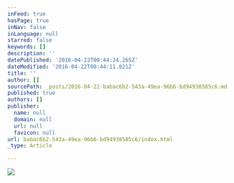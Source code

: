 ```yaml
---
inFeed: true
hasPage: true
inNav: false
inLanguage: null
starred: false
keywords: []
description: ''
datePublished: '2016-04-22T00:44:24.265Z'
dateModified: '2016-04-22T00:44:11.821Z'
title: ''
author: []
sourcePath: _posts/2016-04-22-babac6b2-543a-49ea-96b6-bd94938585c6.md
published: true
authors: []
publisher:
  name: null
  domain: null
  url: null
  favicon: null
url: babac6b2-543a-49ea-96b6-bd94938585c6/index.html
_type: Article

---
```

![](https://the-grid-user-content.s3-us-west-2.amazonaws.com/c4b7cc56-9721-447a-a8b0-6d3b9aca806f.png)